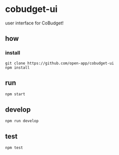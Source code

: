 # cobudget-ui

user interface for CoBudget!

## how

### install

```
git clone https://github.com/open-app/cobudget-ui
npm install
```

## run

```
npm start
```

## develop

```
npm run develop
```

## test

```
npm test
```
